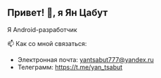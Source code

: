 ## Привет! 👋, я Ян Цабут

Я Android-разработчик

📫 Как со мной связаться:

- Электронная почта: yantsabut777@yandex.ru
- Телеграмм: https://t.me/yan_tsabut
<!--
**yantsabut/yantsabut** is a ✨ _special_ ✨ repository because its `README.md` (this file) appears on your GitHub profile.

Here are some ideas to get you started:

- 🔭 I’m currently working on ...
- 🌱 I’m currently learning ...
- 👯 I’m looking to collaborate on ...
- 🤔 I’m looking for help with ...
- 💬 Ask me about ...
- 📫 How to reach me: ...
- 😄 Pronouns: ...
- ⚡ Fun fact: ...
-->
